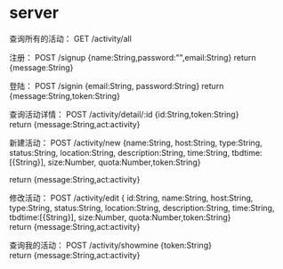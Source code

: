 # server


查询所有的活动：
GET /activity/all

注册：
POST /signup {name:String,password:"",email:String} return {message:String}

登陆：
POST /signin {email:String, password:String} return {message:String,token:String}

查询活动详情：
POST /activity/detail/:id {id:String,token:String}   
	 return {message:String,act:activity}

新建活动：
POST /activity/new 
	{name:String,
	host:String,
	type:String,
	status:String,
	location:String,
	description:String,
	time:String,
	tbdtime:[{String}],
	size:Number,
	quota:Number,token:String} 

return {message:String,act:activity}

修改活动：
POST /activity/edit
	{
	id:String,
	name:String,
	host:String,
	type:String,
	status:String,
	location:String,
	description:String,
	time:String,
	tbdtime:[{String}],
	size:Number,
	quota:Number,token:String}  
return {message:String,act:activity}

查询我的活动：
POST /activity/showmine
	{token:String}  
return {message:String,act:activity}

